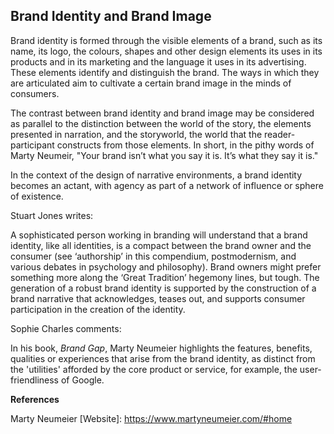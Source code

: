 ## Brand Identity and Brand Image

Brand identity is formed through the visible elements of a brand, such as its name, its logo, the colours, shapes and other design elements its uses in its products and in its marketing and the language it uses in its advertising. These elements identify and distinguish the brand. The ways in which they are articulated aim to cultivate a certain brand image in the minds of consumers. 

The contrast between brand identity and brand image may be considered as parallel to the distinction between the world of the story, the elements presented in narration, and the storyworld, the world that the reader-participant constructs from those elements. In short, in the pithy words of Marty Neumeir, "Your brand isn’t what you say it is. It’s what they say it is."

In the context of the design of narrative environments, a brand identity becomes an actant, with agency as part of a network of influence or sphere of existence.

Stuart Jones writes: 

A sophisticated person working in branding will understand that a brand identity, like all identities, is a compact between the brand owner and the consumer (see ‘authorship’ in this compendium, postmodernism, and various debates in psychology and philosophy). Brand owners might prefer something more along the ‘Great Tradition’ hegemony lines, but tough. The generation of a robust brand identity is supported by the construction of a brand narrative that acknowledges, teases out, and supports consumer participation in the creation of the identity.

Sophie Charles comments:

In his book, _Brand Gap_, Marty Neumeier highlights the features, benefits, qualities or experiences that arise from the brand identity, as distinct from the 'utilities' afforded by the core product or service, for example, the user-friendliness of Google.

**References**

Marty Neumeier [Website]: https://www.martyneumeier.com/#home

